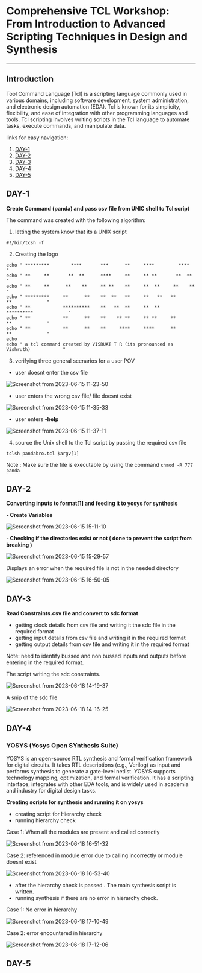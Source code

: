 # Comprehensive TCL Workshop: From Introduction to Advanced Scripting Techniques in Design and Synthesis
--------------------------------------------------------------------------------------------------------
## Introduction
Tool Command Language (Tcl) is a scripting language commonly used in various domains, including software development, system administration, and electronic design automation (EDA). Tcl is known for its simplicity, flexibility, and ease of integration with other programming languages and tools. Tcl scripting involves writing scripts in the Tcl language to automate tasks, execute commands, and manipulate data.

links for easy navigation:
1. [DAY-1](https://github.com/Visruat/VSD-TCL/blob/main/README.md#day-1)
2. [DAY-2](https://github.com/Visruat/VSD-TCL/blob/main/README.md#day-2)
3. [DAY-3](https://github.com/Visruat/VSD-TCL/blob/main/README.md#day-3) 
4. [DAY-4](https://github.com/Visruat/VSD-TCL/blob/main/README.md#day-4) 
5. [DAY-5](https://github.com/Visruat/VSD-TCL/blob/main/README.md#day-5) 


## DAY-1

__Create Command (panda) and pass csv file from UNIC shell to Tcl script__

The command was created with the following algorithm:
1) letting the system know that its a UNIX script

```
#!/bin/tcsh -f  
```

2) Creating the logo

```
echo " *********        ****       ***      **     ****         ****                "
echo " **     **       **  **      ****     **     ** **       **  **               "
echo " **     **      **    **     ** **    **     **  **     **    **              " 
echo " *********     **      **    **  **   **     **   **   **      **             " 
echo " **            **********    **   **  **     **  **    **********             "
echo " **            **      **    **    ** **     ** **     **      **             "
echo " **            **      **    **     ****     ****      **      **             "
echo 
echo " a tcl command created by VISRUAT T R (its pronounced as Vishruth)            "
```

3) verifying three general scenarios for a user POV
  - user doesnt enter the csv file

![Screenshot from 2023-06-15 11-23-50](https://github.com/Visruat/VSD-TCL/assets/125136551/6503b789-2fbe-461e-9f81-99a4e564f794)


  - user enters the wrong csv file/ file doesnt exist


![Screenshot from 2023-06-15 11-35-33](https://github.com/Visruat/VSD-TCL/assets/125136551/53b2f085-f63a-4b68-9c16-5e56df8e23de)

  - user enters __-help__

![Screenshot from 2023-06-15 11-37-11](https://github.com/Visruat/VSD-TCL/assets/125136551/68c64691-8eef-47df-918f-241469033199)


4) source the Unix shell to the Tcl script by passing the required csv file 

```
tclsh pandabro.tcl $argv[1] 
```
Note : Make sure the file is executable by using the command ``` chmod -R 777 panda ``` 

## DAY-2
__Converting inputs to format[1] and feeding it to yosys for synthesis__

  __- Create Variables__

![Screenshot from 2023-06-15 15-11-10](https://github.com/Visruat/VSD-TCL/assets/125136551/1a039045-a2f5-4bc9-84c5-14f170450bd8)

  __- Checking if the directories exist or not ( done to prevent the script from breaking )__

![Screenshot from 2023-06-15 15-29-57](https://github.com/Visruat/VSD-TCL/assets/125136551/17c7398b-593d-40f9-a267-35bc6e7afc9a)

Displays an error when the required file is not in the needed directory

![Screenshot from 2023-06-15 16-50-05](https://github.com/Visruat/VSD-TCL/assets/125136551/a82bf99c-b7bf-4288-b77a-5766d2ac8112)


## DAY-3

__Read Constraints.csv file and convert to sdc format__

  - getting clock details from csv file and writing it the sdc file in the required format
  - getting input details from csv file and writing it in the required format
  - getting output details from csv file and writing it in the required format
 
Note: need to identify bussed and non bussed inputs and outputs before entering in the required format.

The script writing the sdc constraints.

![Screenshot from 2023-06-18 14-19-37](https://github.com/Visruat/VSD-TCL/assets/125136551/8d0cb933-cbc5-4aae-93dd-bc5819c33a3a)

A snip of the sdc file 

![Screenshot from 2023-06-18 14-16-25](https://github.com/Visruat/VSD-TCL/assets/125136551/d80f44f6-45ce-418a-b067-bebf900f1217)

## DAY-4

### YOSYS (Yosys Open SYnthesis Suite)

YOSYS is an open-source RTL synthesis and formal verification framework for digital circuits. It takes RTL descriptions (e.g., Verilog) as input and performs synthesis to generate a gate-level netlist. YOSYS supports technology mapping, optimization, and formal verification. It has a scripting interface, integrates with other EDA tools, and is widely used in academia and industry for digital design tasks.

__Creating scripts for synthesis and running it on yosys__

  - creating script for Hierarchy check
  - running hierarchy check

  Case 1: When all the modules are present and called correctly 

![Screenshot from 2023-06-18 16-51-32](https://github.com/Visruat/VSD-TCL/assets/125136551/f0220dd8-4868-4a44-8b11-fe8a37ae9ca8)

  Case 2: referenced in module error due to calling incorrectly or module doesnt exist

![Screenshot from 2023-06-18 16-53-40](https://github.com/Visruat/VSD-TCL/assets/125136551/2ea42db4-f89a-4bc6-b4fb-345ab93d1637)

  - after the hierarchy check is passed . The main synthesis script is written.
  - running synthesis if there are no error in hierarchy check.

  Case 1: No error in hierarchy

![Screenshot from 2023-06-18 17-10-49](https://github.com/Visruat/VSD-TCL/assets/125136551/916f0c46-9f45-4812-8ab6-a7f234ed71f5)

  Case 2: error encountered in hierarchy

![Screenshot from 2023-06-18 17-12-06](https://github.com/Visruat/VSD-TCL/assets/125136551/24095315-680a-4905-960c-6da157f034d3)


## DAY-5



  
 










